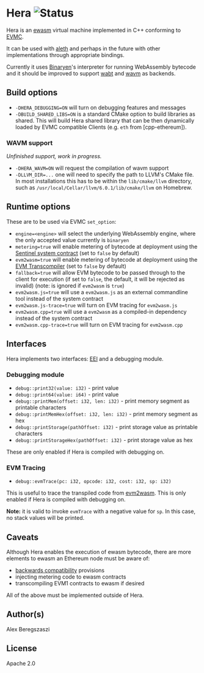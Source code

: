 # Hera ![Status](https://circleci.com/gh/ewasm/hera.svg?style=shield&circle-token=:circle-token)

Hera is an [ewasm](https://github.com/ewasm/design) virtual machine implemented in C++ conforming to [EVMC](https://github.com/ethereum/evmc/).

It can be used with [aleth] and perhaps in the future with other implementations through appropriate bindings.

Currently it uses [Binaryen](https://github.com/webassembly/binaryen)'s interpreter for running WebAssembly bytecode and it should be improved to support [wabt](https://github.com/webassembly/wabt) and [wavm](https://github.com/AndrewScheidecker/WAVM) as backends.

## Build options

- `-DHERA_DEBUGGING=ON` will turn on debugging features and messages
- `-DBUILD_SHARED_LIBS=ON` is a standard CMake option to build libraries as shared. This will build Hera shared library that can be then dynamically loaded by EVMC compatible Clients (e.g. `eth` from [cpp-ethereum]).

### WAVM support

*Unfinished support, work in progress.*

- `-DHERA_WAVM=ON` will request the compilation of wavm support
- `-DLLVM_DIR=...` one will need to specify the path to LLVM's CMake file. In most installations this has to be within the `lib/cmake/llvm` directory, such as `/usr/local/Cellar/llvm/6.0.1/lib/cmake/llvm` on Homebrew.

## Runtime options

These are to be used via EVMC `set_option`:

- `engine=<engine>` will select the underlying WebAssembly engine, where the only accepted value currently is `binaryen`
- `metering=true` will enable metering of bytecode at deployment using the [Sentinel system contract](https://github.com/ewasm/design/blob/master/system_contracts.md#sentinel-contract) (set to `false` by default)
- `evm2wasm=true` will enable metering of bytecode at deployment using the [EVM Transcompiler](https://github.com/ewasm/design/blob/master/system_contracts.md#evm-transcompiler) (set to `false` by default)
- `fallback=true` will allow EVM bytecode to be passed through to the client for execution (if set to `false`, the default, it will be rejected as invalid) (note: is ignored if `evm2wasm` is `true`)
- `evm2wasm.js=true` will use a `evm2wasm.js` as an external commandline tool instead of the system contract
- `evm2wasm.js-trace=true` will turn on EVM tracing for `evm2wasm.js`
- `evm2wasm.cpp=true` will use a `evm2wasm` as a compiled-in dependency instead of the system contract
- `evm2wasm.cpp-trace=true` will turn on EVM tracing for `evm2wasm.cpp`

## Interfaces

Hera implements two interfaces: [EEI](https://github.com/ewasm/design/blob/master/eth_interface.md) and a debugging module.

### Debugging module

- `debug::print32(value: i32)` - print value
- `debug::print64(value: i64)` - print value
- `debug::printMem(offset: i32, len: i32)` - print memory segment as printable characters
- `debug::printMemHex(offset: i32, len: i32)` - print memory segment as hex
- `debug::printStorage(pathOffset: i32)` - print storage value as printable characters
- `debug::printStorageHex(pathOffset: i32)` - print storage value as hex

These are only enabled if Hera is compiled with debugging on.

### EVM Tracing

- `debug::evmTrace(pc: i32, opcode: i32, cost: i32, sp: i32)`

This is useful to trace the transpiled code from [evm2wasm](https://github.com/ewasm/evm2wasm). This is only enabled if Hera is compiled with debugging on.

**Note:** it is valid to invoke `evmTrace` with a negative value for `sp`.  In this case, no stack values will be printed.

## Caveats

Although Hera enables the execution of ewasm bytecode, there are more elements to ewasm an Ethereum node must be aware of:

- [backwards compatibility](https://github.com/ewasm/design/blob/master/backwards_compatibility.md) provisions
- injecting metering code to ewasm contracts
- transcompiling EVM1 contracts to ewasm if desired

All of the above must be implemented outside of Hera.

## Author(s)

Alex Beregszaszi

## License

Apache 2.0

[aleth]: https://github.com/ethereum/cpp-ethereum
